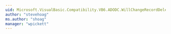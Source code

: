 ```yaml
---
uid: Microsoft.VisualBasic.Compatibility.VB6.ADODC.WillChangeRecordDelegate
author: "stevehoag"
ms.author: "shoag"
manager: "wpickett"
---
```

